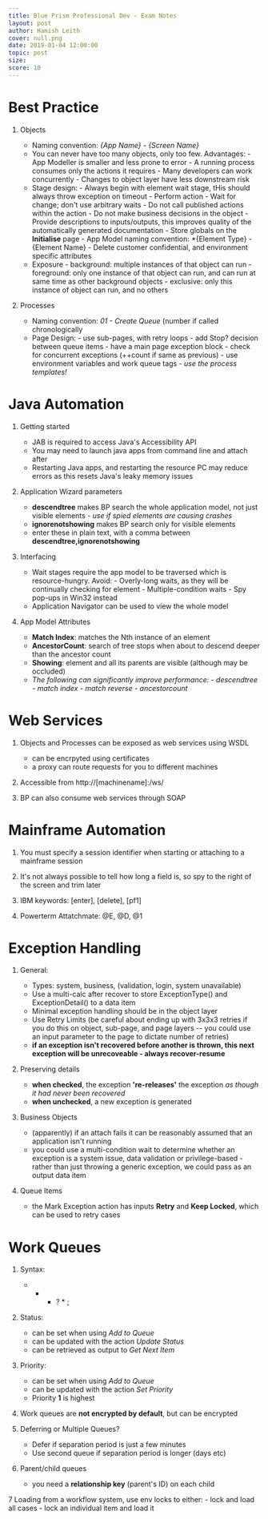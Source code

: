```yaml
---
title: Blue Prism Professional Dev - Exam Notes
layout: post
author: Hamish Leith
cover: null.png
date: 2019-01-04 12:00:00
topic: post
size:
score: 10
---
```


# Best Practice

1. Objects

   - Naming convention: _{App Name} - {Screen Name}_
   - You can never have too many objects, only too few. Advantages: - App Modeller is smaller and less prone to error - A running process consumes only the actions it requires - Many developers can work concurrently - Changes to object layer have less downstream risk
   - Stage design: - Always begin with element wait stage, tHis should always throw exception on timeout - Perform action - Wait for change; don't use arbitrary waits - Do not call published actions within the action - Do not make business decisions in the object - Provide descriptions to inputs/outputs, this improves quality of the automatically generated documentation - Store globals on the **Initialise** page - App Model naming convention: \*{Element Type} - {Element Name} - Delete customer confidential, and environment specific attributes
   - Exposure - background: multiple instances of that object can run - foreground: only one instance of that object can run, and can run at same time as other background objects - exclusive: only this instance of object can run, and no others

2. Processes
   - Naming convention: _01 - Create Queue_ (number if called chronologically
   - Page Design: - use sub-pages, with retry loops - add Stop? decision between queue items - have a main page exception block - check for concurrent exceptions (++count if same as previous) - use environment variables and work queue tags - _use the process templates!_

# Java Automation

1. Getting started

   - JAB is required to access Java's Accessibility API
   - You may need to launch java apps from command line and attach after
   - Restarting Java apps, and restarting the resource PC may reduce errors as this resets Java's leaky memory issues

2. Application Wizard parameters

   - **descendtree** makes BP search the whole application model, not just visible elements - _use if spied elements are causing crashes_
   - **ignorenotshowing** makes BP search only for visible elements
   - enter these in plain text, with a comma between **descendtree,ignorenotshowing**

3. Interfacing

   - Wait stages require the app model to be traversed which is resource-hungry. Avoid: - Overly-long waits, as they will be continually checking for element - Multiple-condition waits - Spy pop-ups in Win32 instead
   - Application Navigator can be used to view the whole model

4. App Model Attributes
   - **Match Index**: matches the Nth instance of an element
   - **AncestorCount**: search of tree stops when about to descend deeper than the ancestor count
   - **Showing**: element and all its parents are visible (although may be occluded)
   - _The following can significantly improve performance: - descendtree - match index - match reverse - ancestorcount_

# Web Services

1. Objects and Processes can be exposed as web services using WSDL

   - can be encrpyted using certificates
   - a proxy can route requests for you to different machines

2. Accessible from http://[machinename]:<port>/ws/

3. BP can also consume web services through SOAP

# Mainframe Automation

1. You must specify a session identifier when starting or attaching to a mainframe session

2. It's not always possible to tell how long a field is, so spy to the right of the screen and trim later

3. IBM keywords: [enter], [delete], [pf1]

4. Powerterm Attatchmate: @E, @D, @1

# Exception Handling

1. General:

   - Types: system, business, (validation, login, system unavailable)
   - Use a multi-calc after recover to store ExceptionType() and ExceptionDetail() to a data item
   - Minimal exception handling should be in the object layer
   - Use Retry Limits (be careful about ending up with 3x3x3 retries if you do this on object, sub-page, and page layers -- you could use an input parameter to the page to dictate number of retries)
   - **if an exception isn't recovered before another is thrown, this next exception will be unrecoveable - always recover-resume**

2. Preserving details

   - **when checked**, the exception **'re-releases'** the exception _as though it had never been recovered_
   - **when unchecked**, a new exception is generated

3. Business Objects

   - (apparently) if an attach fails it can be reasonably assumed that an application isn't running
   - you could use a multi-condition wait to determine whether an exception is a system issue, data validation or privilege-based - rather than just throwing a generic exception, we could pass as an output data item

4. Queue Items
   - the Mark Exception action has inputs **Retry** and **Keep Locked**, which can be used to retry cases

# Work Queues

1. Syntax:

   - - - ? \* ;

2. Status:

   - can be set when using _Add to Queue_
   - can be updated with the action _Update Status_
   - can be retrieved as output to _Get Next Item_

3. Priority:

   - can be set when using _Add to Queue_
   - can be updated with the action _Set Priority_
   - Priority **1** is highest

4. Work queues are **not encrypted by default**, but can be encrypted

5. Deferring or Multiple Queues?

   - Defer if separation period is just a few minutes
   - Use second queue if separation period is longer (days etc)

6. Parent/child queues
   - you need a **relationship key** (parent's ID) on each child

7 Loading from a workflow system, use env locks to either: - lock and load all cases - lock an individual item and load it
